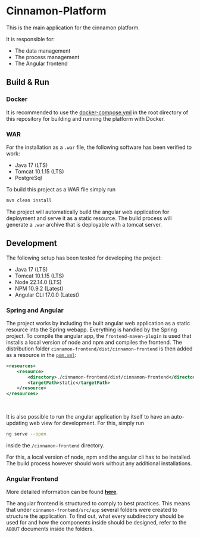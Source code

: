 # Cinnamon-Platform

This is the main application for the cinnamon platform. 

It is responsible for:
- The data management
- The process management
- The Angular frontend

## Build & Run

### Docker
It is recommended to use the [docker-compose.yml](../docker-compose.yml) in the root directory of this repository for building and running the platform with Docker.

### WAR

For the installation as a `.war` file, the following software has been verified to work:
- Java 17 (LTS)
- Tomcat 10.1.15 (LTS)
- PostgreSql

To build this project as a WAR file simply run

```bash
mvn clean install
```

The project will automatically build the angular web application for deployment and serve it as a static resource. 
The build process will generate a `.war` archive that is deployable with a tomcat server.


## Development
The following setup has been tested for developing the project:
- Java 17 (LTS)
- Tomcat 10.1.15 (LTS)
- Node 22.14.0 (LTS)
- NPM 10.9.2 (Latest)
- Angular CLI 17.0.0 (Latest)

### Spring and Angular
The project works by including the built angular web application as a static resource into the Spring webapp. 
Everything is handled by the Spring project. To compile the angular app, the `frontend-maven-plugin` is used that installs a local version of node and npm and compiles the frontend. The distribution folder `cinnamon-frontend/dist/cinnamon-frontend` is then added as a resource in the [`pom.xml`](pom.xml):
```xml
<resources>
    <resource>
        <directory>./cinnamon-frontend/dist/cinnamon-frontend</directory>
        <targetPath>static</targetPath>
    </resource>
</resources>
```

<br/>

It is also possible to run the angular application by itself to have an auto-updating web view for development. For this, simply run

```bash
ng serve --open
```

inside the `/cinnamon-frontend` directory.

For this, a local version of node, npm and the angular cli has to be installed. The build process however should work without any additional installations.

### Angular Frontend
More detailed information can be found [**here**](https://ki-aim.github.io/cinnamon-docs/contribution/platform).

The angular frontend is structured to comply to best practices. This means that under `cinnamon-frontend/src/app` several folders were created to structure the application. To find out, what every subdirectory should be used for and how the components inside should be designed, refer to the `ABOUT` documents inside the folders.
